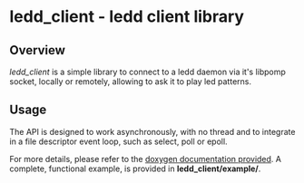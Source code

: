 # ledd\_client - ledd client library

## Overview

*ledd\_client* is a simple library to connect to a ledd daemon via it's libpomp
socket, locally or remotely, allowing to ask it to play led patterns.

## Usage

The API is designed to work asynchronously, with no thread and to integrate in
a file descriptor event loop, such as select, poll or epoll.

For more details, please refer to the [doxygen documentation provided](ledd_client/ledd__client_8h.html).
A complete, functional example, is provided in **ledd\_client/example/**.

